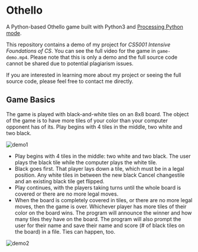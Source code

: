 # Othello
A Python-based Othello game built with Python3 and [Processing Python mode](https://py.processing.org/).

This repository contains a demo of my project for *CS5001 Intensive Foundations of CS*. You can see the full video for the game in `game-demo.mp4`. Please note that this is only a demo and the full source code cannot be shared due to potential plagiarism issues.

If you are interested in learning more about my project or seeing the full source code, please feel free to contact me directly.

## Game Basics

The game is played with black-and-white tiles on an 8x8 board. The object of the game is to have more tiles of your color than your computer opponent has of its. Play begins with 4 tiles in the middle, two white and two black.

![demo1](https://user-images.githubusercontent.com/88084099/221275289-82163057-5941-4a50-8dfc-75e6984e2011.gif)


- Play begins with 4 tiles in the middle: two white and two black. The user plays the black tile while the computer plays the white tile.
- Black goes first. That player lays down a tile, which must be in a legal position. Any white tiles in between the new black Cancel changestile and an existing black tile get flipped.
- Play continues, with the players taking turns until the whole board is covered or there are no more legal moves.
- When the board is completely covered in tiles, or there are no more legal moves, then the game is over. Whichever player has more tiles of their color on the board wins. The program will announce the winner and how many tiles they have on the board. The program will also prompt the user for their name and save their name and score (# of black tiles on the board) in a file. Ties can happen, too.

![demo2](https://user-images.githubusercontent.com/88084099/221275632-1ad92c49-b312-4946-b2c3-6ebcd247f9b1.gif)
